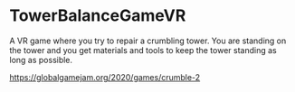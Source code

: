 # TowerBalanceGameVR

A VR game where you try to repair a crumbling tower. You are standing on the tower and you get materials and tools to keep the tower standing as long as possible.


https://globalgamejam.org/2020/games/crumble-2
